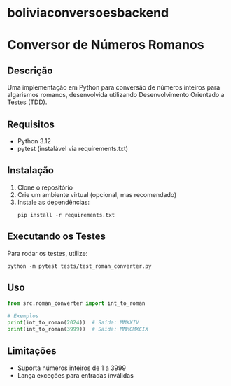 # boliviaconversoesbackend

# Conversor de Números Romanos

## Descrição
Uma implementação em Python para conversão de números inteiros para algarismos romanos, desenvolvida utilizando Desenvolvimento Orientado a Testes (TDD).

## Requisitos
- Python 3.12
- pytest (instalável via requirements.txt)

## Instalação
1. Clone o repositório
2. Crie um ambiente virtual (opcional, mas recomendado)
3. Instale as dependências:
   ```
   pip install -r requirements.txt
   ```

## Executando os Testes
Para rodar os testes, utilize:
```
python -m pytest tests/test_roman_converter.py
```

## Uso
```python
from src.roman_converter import int_to_roman

# Exemplos
print(int_to_roman(2024))  # Saída: MMXXIV
print(int_to_roman(3999))  # Saída: MMMCMXCIX
```

## Limitações
- Suporta números inteiros de 1 a 3999
- Lança exceções para entradas inválidas